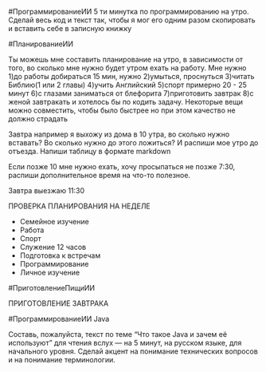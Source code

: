 #ПрограммированиеИИ
5 ти минутка по программированию на утро. Сделай весь код и текст так, чтобы я мог его одним разом скопировать и вставить себе в записную книжку 

  #ПланированиеИИ

Ты можешь мне составить планирование на утро, в зависимости от того, во сколько мне нужно будет утром ехать на работу. Мне нужно 1)до работы добираться 15 мин, нужно 2)умыться, проснуться 3)читать Библию(1 или 2 главы) 4)учить Английский 5)спорт примерно 20 - 25 минут 6)с глазами заниматься от блефорита 7)приготовить завтрак 8)с женой завтракать и хотелось бы по кодить задачу. Некоторые вещи можно совместить, чтобы было быстрее но при этом качество не должно страдать 

Завтра например я выхожу из дома в 10 утра, во сколько нужно вставать? Во сколько нужно до этого ложиться? И распиши мое утро до отъезда. Напиши таблицу в формате markdown 

Если позже 10 мне нужно ехать, хочу просыпаться не позже 7:30, распиши дополнительное время на что-то полезное. 

Завтра выезжаю 11:30

  

  

  

ПРОВЕРКА ПЛАНИРОВАНИЯ НА НЕДЕЛЕ 

- Семейное изучение 
- Работа
- Спорт 
- Служение 12 часов
- Подготовка к встречам 
- Программирование
- Личное изучение 

  
#ПриготовлениеПищиИИ

ПРИГОТОВЛЕНИЕ ЗАВТРАКА 

  
#ПрограммированиеИИ 
Java

Составь, пожалуйста, текст по теме “Что такое Java и зачем её используют” для чтения вслух — на 5 минут, на русском языке, для начального уровня. Сделай акцент на понимание технических вопросов и на понимание терминологии.